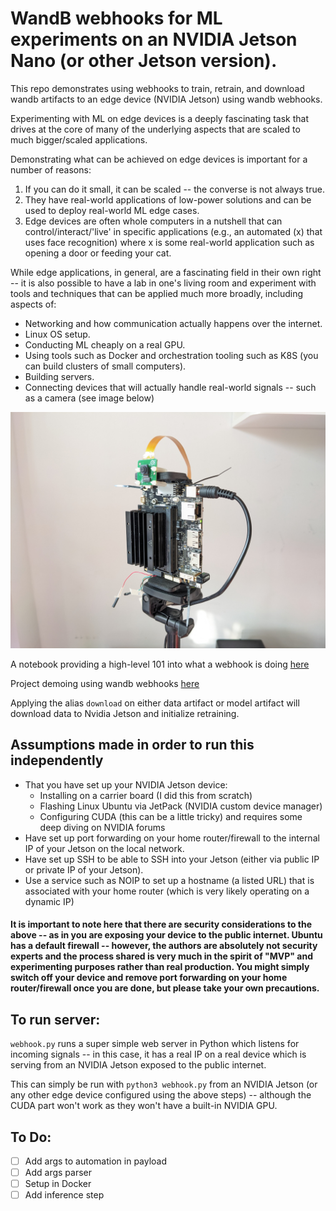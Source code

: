 # WandB webhooks for ML experiments on an NVIDIA Jetson Nano (or other Jetson version).

This repo demonstrates using webhooks to train, retrain, and download wandb artifacts to an edge device (NVIDIA Jetson) using wandb webhooks.

Experimenting with ML on edge devices is a deeply fascinating task that drives at the core of many of the underlying aspects that are scaled to much bigger/scaled applications.

Demonstrating what can be achieved on edge devices is important for a number of reasons:
1. If you can do it small, it can be scaled -- the converse is not always true.
2. They have real-world applications of low-power solutions and can be used to deploy real-world ML edge cases.
3. Edge devices are often whole computers in a nutshell that can control/interact/'live' in specific applications (e.g., an automated (x) that uses face recognition) where x is some real-world application such as opening a door or feeding your cat.

While edge applications, in general, are a fascinating field in their own right -- it is also possible to have a lab in one's living room and experiment with tools and techniques that can be applied much more broadly, including aspects of:

- Networking and how communication actually happens over the internet.
- Linux OS setup.
- Conducting ML cheaply on a real GPU.
- Using tools such as Docker and orchestration tooling such as K8S (you can build clusters of small computers).
- Building servers.
- Connecting devices that will actually handle real-world signals -- such as a camera (see image below)

![PXL_20230920_075839451.jpg](PXL_20230920_075839451.jpg)

A notebook providing a high-level 101 into what a webhook is doing [here](https://colab.research.google.com/drive/1PdR7tzXbBp7HupE3pq633cHR7Qs-ub8x?usp=sharing)

Project demoing using wandb webhooks [here](https://wandb.ai/jetson-nano-train/quantized%20edge%20training)

Applying the alias `download` on either data artifact or model artifact will download data to Nvidia Jetson and initialize retraining.

## Assumptions made in order to run this independently
- That you have set up your NVIDIA Jetson device:
    - Installing on a carrier board (I did this from scratch)
    - Flashing Linux Ubuntu via JetPack (NVIDIA custom device manager)
    - Configuring CUDA (this can be a little tricky) and requires some deep diving on NVIDIA forums
- Have set up port forwarding on your home router/firewall to the internal IP of your Jetson on the local network.
- Have set up SSH to be able to SSH into your Jetson (either via public IP or private IP of your Jetson).
- Use a service such as NOIP to set up a hostname (a listed URL) that is associated with your home router (which is very likely operating on a dynamic IP)

#### It is important to note here that there are security considerations to the above -- as in you are exposing your device to the public internet. Ubuntu has a default firewall -- however, the authors are absolutely not security experts and the process shared is very much in the spirit of "MVP" and experimenting purposes rather than real production. You might simply switch off your device and remove port forwarding on your home router/firewall once you are done, but please take your own precautions.

## To run server:

`webhook.py` runs a super simple web server in Python which listens for incoming signals -- in this case, it has a real IP on a real device which is serving from an NVIDIA Jetson exposed to the public internet.

This can simply be run with `python3 webhook.py` from an NVIDIA Jetson (or any other edge device configured using the above steps) -- although the CUDA part won't work as they won't have a built-in NVIDIA GPU.

## To Do:
- [ ] Add args to automation in payload
- [ ] Add args parser
- [ ] Setup in Docker
- [ ] Add inference step
